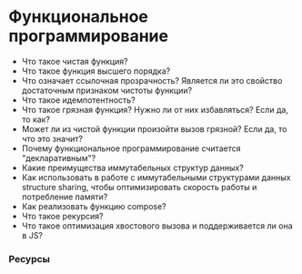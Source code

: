 # Функциональное программирование

* Что такое чистая функция?
* Что такое функция высшего порядка?
* Что означает ссылочная прозрачность? Является ли это свойство достаточным признаком чистоты функции?
* Что такое идемпотентность?
* Что такое грязная функция? Нужно ли от них избавляться? Если да, то как?
* Может ли из чистой функции произойти вызов грязной? Если да, то что это значит?
* Почему функциональное программирование считается "декларативным"?
* Какие преимущества иммутабельных структур данных?
* Как использовать в работе с иммутабельными структурами данных structure sharing, чтобы оптимизировать скорость работы и потребление памяти?
* Как реализовать функцию compose?
* Что такое рекурсия?
* Что такое оптимизация хвостового вызова и поддерживается ли она в JS?


### Ресурсы
